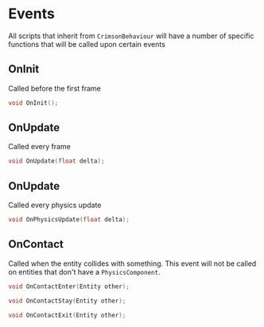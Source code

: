 # Events

All scripts that inherit from `CrimsonBehaviour` will have a number of specific functions that will be called upon certain events

## OnInit
Called before the first frame
```cpp
void OnInit();
```

## OnUpdate
Called every frame
```cpp
void OnUpdate(float delta);
```

## OnUpdate
Called every physics update
```cpp
void OnPhysicsUpdate(float delta);
```

## OnContact
Called when the entity collides with something. This event will not be called on entities that don't have a `PhysicsComponent`.
```cpp
void OnContactEnter(Entity other);
```
```cpp
void OnContactStay(Entity other);
```
```cpp
void OnContactExit(Entity other);
```
